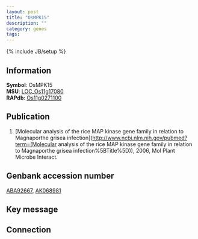 ```yaml
---
layout: post
title: "OsMPK15"
description: ""
category: genes
tags: 
---
```

{% include JB/setup %}

## Information
__Symbol__: OsMPK15  
__MSU__: [LOC_Os11g17080](http://rice.plantbiology.msu.edu/cgi-bin/ORF_infopage.cgi?orf=LOC_Os11g17080)  
__RAPdb__: [Os11g0271100](http://rapdb.dna.affrc.go.jp/viewer/gbrowse_details/irgsp1?name=Os11g0271100)  

## Publication
1. [Molecular analysis of the rice MAP kinase gene family in relation to Magnaporthe grisea infection](http://www.ncbi.nlm.nih.gov/pubmed?term=(Molecular analysis of the rice MAP kinase gene family in relation to Magnaporthe grisea infection%5BTitle%5D)), 2006, Mol Plant Microbe Interact.

## Genbank accession number
[ABA92667](http://www.ncbi.nlm.nih.gov/nuccore/ABA92667), [AK068981](http://www.ncbi.nlm.nih.gov/nuccore/AK068981)

## Key message

## Connection


